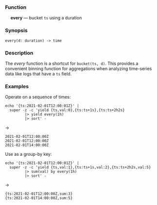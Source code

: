 ### Function

&emsp; **every** &mdash; bucket `ts` using a duration

### Synopsis

```
every(d: duration) -> time
```

### Description

The _every_ function is a shortcut for `bucket(ts, d)`.
This provides a convenient binning function for aggregations
when analyzing time-series data like logs that have a `ts` field.

### Examples

Operate on a sequence of times:
```mdtest-command
echo '{ts:2021-02-01T12:00:01Z}' |
  super -z -c 'yield {ts,val:0},{ts:ts+1s},{ts:ts+2h2s}
         |> yield every(1h)
         |> sort' -
```
->
```mdtest-output
2021-02-01T12:00:00Z
2021-02-01T12:00:00Z
2021-02-01T14:00:00Z
```
Use as a group-by key:
```mdtest-command
echo '{ts:2021-02-01T12:00:01Z}' |
  super -z -c 'yield {ts,val:1},{ts:ts+1s,val:2},{ts:ts+2h2s,val:5}
         |> sum(val) by every(1h)
         |> sort' -
```
->
```mdtest-output
{ts:2021-02-01T12:00:00Z,sum:3}
{ts:2021-02-01T14:00:00Z,sum:5}
```
